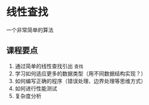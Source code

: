 # 线性查找

一个非常简单的算法

## 课程要点

1. 通过简单的线性查找引出 `查找`
2. 学习如何适应更多的数据类型（用不同数据结构实现？）
3. 如何编写正确的程序（错误处理、边界处理等思维方式）
4. 如何进行性能测试
5. 复杂度分析 